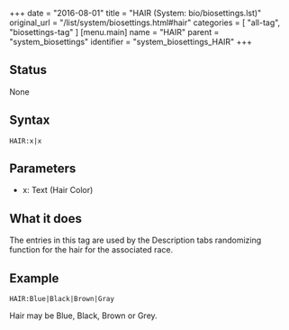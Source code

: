 +++
date = "2016-08-01"
title = "HAIR (System: bio/biosettings.lst)"
original_url = "/list/system/biosettings.html#hair"
categories = [ "all-tag", "biosettings-tag" ]
[menu.main]
    name = "HAIR"
    parent = "system_biosettings"
    identifier = "system_biosettings_HAIR"
+++

## Status

None

## Syntax

`HAIR:x|x`

## Parameters

-   x: Text (Hair Color)



What it does
------------

The entries in this tag are used by the Description tabs randomizing
function for the hair for the associated race.

Example
-------

`HAIR:Blue|Black|Brown|Gray`

Hair may be Blue, Black, Brown or Grey.

